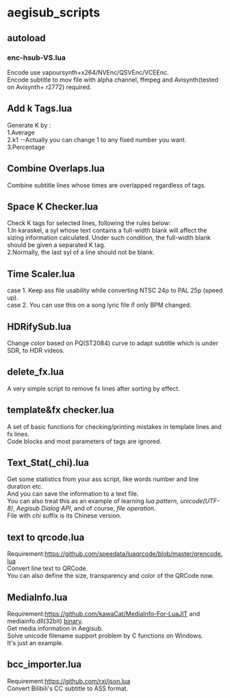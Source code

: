 # aegisub_scripts

## autoload  
### enc-hsub-VS.lua
Encode use vapoursynth+x264/NVEnc/QSVEnc/VCEEnc.  
Encode subtitle to mov file with alpha channel, ffmpeg and Avisynth(tested on Avisynth+ r2772) required.

## Add k Tags.lua  
Generate K by :  
1.Average  
2.k1     --Actually you can change 1 to any fixed number you want.  
3.Percentage

## Combine Overlaps.lua  
Combine subtitle lines whose times are overlapped regardless of tags.  

## Space K Checker.lua
Check K tags for selected lines, following the rules below:  
1.In karaskel, a syl whose text contains a full-width blank will affect the sizing information calculated.
Under such condition, the full-width blank should be given a separated K tag.  
2.Normally, the last syl of a line should not be blank.  

## Time Scaler.lua  
case 1. Keep ass file usability while converting NTSC 24p to PAL 25p (speed up).  
case 2. You can use this on a song lyric file if only BPM changed.  

## HDRifySub.lua    
Change color based on PQ(ST2084) curve to adapt subtitle which is under SDR, to HDR videos.   

## delete_fx.lua  
A very simple script to remove fx lines after sorting by effect.   
  
## template&fx checker.lua  
A set of basic functions for checking/printing mistakes in template lines and fx lines.  
Code blocks and most parameters of tags are ignored.  


## Text_Stat(\_chi).lua    
Get some statistics from your ass script, like words number and line duration etc.  
And you can save the information to a text file.  
You can also treat this as an example of learning _lua pattern_, _unicode(UTF-8)_, _Aegisub Dialog API_, and of course, _file operation_.  
File with _chi_ suffix is its Chinese version.  

## text to qrcode.lua    
Requirement:https://github.com/speedata/luaqrcode/blob/master/qrencode.lua  
Convert line text to QRCode.  
You can also define the size, transparency and color of the QRCode now.  

## MediaInfo.lua    

Requirement:https://github.com/kawaCat/MediaInfo-For-LuaJIT
and mediainfo.dll(32bit) [binary](https://mediaarea.net/download/binary/libmediainfo0/20.03/MediaInfo_DLL_20.03_Windows_i386_WithoutInstaller.7z).  
Get media information in Aegisub.  
Solve unicode filename support problem by C functions on Windows.  
It's just an example.  

## bcc_importer.lua  
Requirement:https://github.com/rxi/json.lua  
Convert Bilibili's CC subtitle to ASS format.
